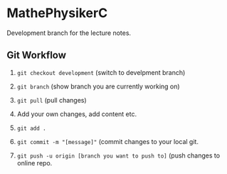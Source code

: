 # MathePhysikerC

Development branch for the lecture notes.

## Git Workflow

1. ```git checkout development``` (switch to develpment branch)

2. ```git branch``` (show branch you are currently working on)

3. ```git pull``` (pull changes)

4. Add your own changes, add content etc.

5. ```git add .```

6. ```git commit -m "[message]"``` (commit changes to your local git.

7. ```git push -u origin [branch you want to push to]``` (push changes to online repo.
